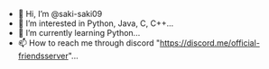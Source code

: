 - 👋 Hi, I’m @saki-saki09
- 👀 I’m interested in Python, Java, C, C++...
- 🌱 I’m currently learning Python...
- 📫 How to reach me through discord "https://discord.me/official-friendsserver"...

<!---
saki-saki09/saki-saki09 is a ✨ special ✨ repository because its `README.md` (this file) appears on your GitHub profile.
You can click the Preview link to take a look at your changes.
--->
